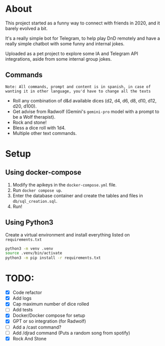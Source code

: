 # About
This project started as a funny way to connect with friends in 2020, and it barely evolved a bit.

It's a really simple bot for Telegram, to help play DnD remotely and have a really simple chatbot with some funny and internal jokes.

Uploaded as a pet project to explore some IA and Telegram API integrations, aside from some internal group jokes.

## Commands
`Note: All commands, prompt and content is in spanish, in case of wanting it in other language, you'd have to change all the texts`
- Roll any combination of d&d available dices (d2, d4, d6, d8, d10, d12, d20, d100).
- Get advise from Radwolf (Gemini's `gemini-pro` model with a prompt to be a Wolf therapist).
- Rock and stone!
- Bless a dice roll with 1d4.
- Multiple other text commands.

# Setup 
## Using docker-compose

1. Modify the apikeys in the `docker-compose.yml` file.
2. Run `docker compose up`.
3. Enter the database container and create the tables and files in `db/sql_creation.sql`.
4. Run!

## Using Python3
Create a virtual environment and install everything listed on `requirements.txt`
```bash
python3 -m venv .venv
source .venv/bin/activate
python3 -m pip install -r requirements.txt
```

# TODO:
- [X] Code refactor
- [X] Add logs
- [X] Cap maximum number of dice rolled
- [ ] Add tests
- [X] Docker/Docker compose for setup
- [X] GPT or so integration (for Radwolf)
- [ ] Add a /cast command?
- [ ] Add /djrad command (Puts a random song from spotify)
- [X] Rock And Stone

